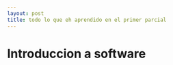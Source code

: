 ```yaml
---
layout: post
title: todo lo que eh aprendido en el primer parcial
---
```

<h1>Introduccion a software<h1>
